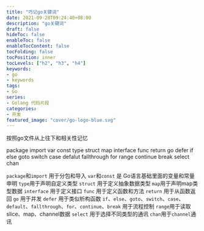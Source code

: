 ```yaml
---
title: "巧记go关键词"
date: 2021-09-28T09:24:40+08:00
description: "go关键词"
draft: false
hideToc: false
enableToc: false
enableTocContent: false
tocFolding: false
tocPosition: inner
tocLevels: ["h2", "h3", "h4"]
keywords:
- go
- keywords
tags:
- Go
series:
- Golang 代码片段
categories:
- 开发
featured_image: "cover/go-logo-blue.svg"
---
```


按照go文件从上往下和相关性记忆

package import
var const type
struct map interface
func return
go defer
if else goto
switch case defalut fallthrough
for range continue break
select chan


`package`和`import` 用于分包和导入
`var`和`const` 是 Go语言基础里面的变量和常量申明
`type`用于声明自定义类型
`struct` 用于定义抽象数据类型
`map`用于声明map类型数据
`interface` 用于定义接口
`func` 用于定义函数和方法
`return` 用于从函数返回
`go` 用于并发
`defer` 用于类似析构函数
`if`、`else`、`goto`、`switch`、`case`、`default`、`fallthrough`、`for`、`continue`、`break` 用于流程控制
`range`用于读取slice、map、channel数据
`select` 用于选择不同类型的通讯
`chan`用于`channel`通讯
